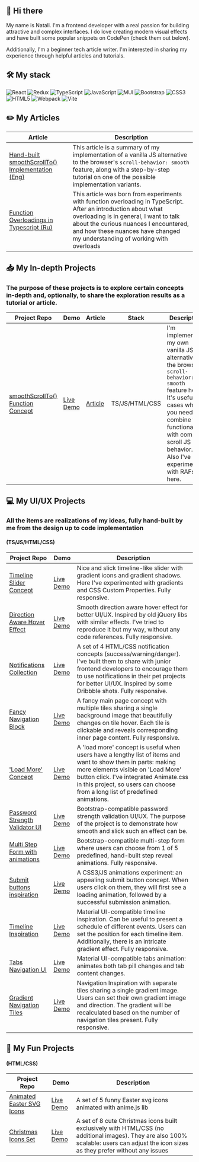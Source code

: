 ## 👋 Hi there 

My name is Natali. I'm a frontend developer with a real passion for building attractive and complex interfaces. I do love creating modern visual effects and have built some popular snippets on CodePen (check them out below).

Additionally, I'm a beginner tech article writer. I'm interested in sharing my experience through helpful articles and tutorials.

## 🛠️ My stack

![React](https://img.shields.io/badge/react-%2320232a.svg?style=for-the-badge&logo=react&logoColor=%2361DAFB)
![Redux](https://img.shields.io/badge/redux-%23593d88.svg?style=for-the-badge&logo=redux&logoColor=white)
![TypeScript](https://img.shields.io/badge/typescript-%23007ACC.svg?style=for-the-badge&logo=typescript&logoColor=white)
![JavaScript](https://img.shields.io/badge/javascript-%23323330.svg?style=for-the-badge&logo=javascript&logoColor=%23F7DF1E)
![MUI](https://img.shields.io/badge/MUI-%230081CB.svg?style=for-the-badge&logo=mui&logoColor=white)
![Bootstrap](https://img.shields.io/badge/bootstrap-%23563D7C.svg?style=for-the-badge&logo=bootstrap&logoColor=white)
![CSS3](https://img.shields.io/badge/css3-%231572B6.svg?style=for-the-badge&logo=css3&logoColor=white)
![HTML5](https://img.shields.io/badge/html5-%23E34F26.svg?style=for-the-badge&logo=html5&logoColor=white)
![Webpack](https://img.shields.io/badge/webpack-%238DD6F9.svg?style=for-the-badge&logo=webpack&logoColor=black)
![Vite](https://img.shields.io/badge/vite-%23646CFF.svg?style=for-the-badge&logo=vite&logoColor=white)

## ✏️ My Articles

| Article | Description |
| -- | -- |
| [Hand-built smoothScrollTo() Implementation (Eng)](https://dev.to/nat_davydova/hand-built-smoothscrollto-implementation-3383) | This article is a summary of my implementation of a vanilla JS alternative to the browser's `scroll-behavior: smooth` feature, along with a step-by-step tutorial on one of the possible implementation variants. |
| [Function Overloadings in Typescript (Ru)](https://medium.com/@natti.davydova/%D0%BF%D0%B5%D1%80%D0%B5%D0%B3%D1%80%D1%83%D0%B7%D0%BA%D0%B8-%D1%84%D1%83%D0%BD%D0%BA%D1%86%D0%B8%D0%B9-%D0%B2-typescript-74c0968cae51) | This article was born from experiments with function overloading in TypeScript. After an introduction about what overloading is in general, I want to talk about the curious nuances I encountered, and how these nuances have changed my understanding of working with overloads |

## 📥 My In-depth Projects
### The purpose of these projects is to explore certain concepts in-depth and, optionally, to share the exploration results as a tutorial or article.

| Project Repo | Demo | Article |  Stack | Description |
| -- | -- | -- | -- | -- |
| [smoothScrollTo() Function Concept](https://github.com/nat-davydova/smoothScrollTo-concept) | [Live Demo](https://codepen.io/nat-davydova/full/QWZwOdb/5db409195086b5b1631055fbcb6c94e5) | [Article](https://dev.to/nat_davydova/hand-built-smoothscrollto-implementation-3383) |  TS/JS/HTML/CSS | I'm implementing my own vanilla JS alternative to the browser's `scroll-behavior: smooth` feature here. It's useful for cases when you need to combine this functionality with complex scroll JS behavior. Also I've experimented with RAFs here. |

## 💻 My UI/UX Projects
### All the items are realizations of my ideas, fully hand-built by me from the design up to code implementation
#### (TS/JS/HTML/CSS)

| Project Repo | Demo | Description |
| -- | -- | -- |
| [Timeline Slider Concept](https://github.com/nat-davydova/timeline-slider-concept) | [Live Demo](https://codepen.io/nat-davydova/full/ExewJBV) | Nice and slick timeline-like slider with gradient icons and gradient shadows. Here I've experimented with gradients and CSS Custom Properties. Fully responsive.|
| [Direction Aware Hover Effect](https://github.com/nat-davydova/direction-aware-hover) | [Live Demo](https://codepen.io/nat-davydova/full/YzvMNYO) | Smooth direction aware hover effect for better UI/UX. Inspired by old jQuery libs with similar effects. I've tried to reproduce it but my way, without any code references. Fully responsive.|
| [Notifications Collection](https://github.com/nat-davydova/notifications-collection) | [Live Demo](https://codepen.io/nat-davydova/full/QWQvJjB) | A set of 4 HTML/CSS notification concepts (success/warning/danger). I've built them to share with junior frontend developers to encourage them to use notifications in their pet projects for better UI/UX. Inspired by some Dribbble shots. Fully responsive. |
| [Fancy Navigation Block](https://github.com/nat-davydova/fancy-navigation-block) | [Live Demo](https://codepen.io/nat-davydova/full/zYPBRbm) | A fancy main page concept with multiple tiles sharing a single background image that beautifully changes on tile hover. Each tile is clickable and reveals corresponding inner page content. Fully responsive.|
| ['Load More' Concept](https://github.com/nat-davydova/load-more-concept) | [Live Demo](https://codepen.io/nat-davydova/full/XWKxJyd) | A 'load more' concept is useful when users have a lengthy list of items and want to show them in parts: making more elements visible on 'Load More' button click. I've integrated Animate.css in this project, so users can choose from a long list of predefined animations. |
| [Password Strength Validator UI](https://github.com/nat-davydova/password-strength) | [Live Demo](https://codepen.io/nat-davydova/full/yLyXogO) | Bootstrap-compatible password strength validation UI/UX. The purpose of the project is to demonstrate how smooth and slick such an effect can be. |
| [Multi Step Form with animations](https://github.com/nat-davydova/multisteps-form) | [Live Demo](https://codepen.io/nat-davydova/full/PoYXZxg) | Bootstrap-compatible multi-step form where users can choose from 1 of 5 predefined, hand-built step reveal animations. Fully responsive. |
| [Submit buttons inspiration](https://github.com/nat-davydova/submit-buttons) | [Live Demo](https://codepen.io/nat-davydova/full/pozRMrx) | A CSS3/JS animations experiment: an appealing submit button concept. When users click on them, they will first see a loading animation, followed by a successful submission animation. |
| [Timeline Inspiration](https://github.com/nat-davydova/timeline) | [Live Demo](https://codepen.io/nat-davydova/full/xxKOdvv) | Material UI-compatible timeline inspiration. Can be useful to present a schedule of different events. Users can set the position for each timeline item. Additionally, there is an intricate gradient effect. Fully responsive. |
| [Tabs Navigation UI](https://github.com/nat-davydova/tab-navigation) | [Live Demo](https://codepen.io/nat-davydova/full/PMJJRM) | Material UI-compatible tabs animation: animates both tab pill changes and tab content changes. |
| [Gradient Navigation Tiles](https://github.com/nat-davydova/gradient-navigation) | [Live Demo](https://codepen.io/nat-davydova/full/mNOMBV) | Navigation Inspiration with separate tiles sharing a single gradient image. Users can set their own gradient image and direction. The gradient will be recalculated based on the number of navigation tiles present. Fully responsive. |

## 🎀 My Fun Projects
#### (HTML/CSS)

| Project Repo | Demo | Description |
| -- | -- | -- |
| [Animated Easter SVG Icons](https://github.com/nat-davydova/easter-icons-svg) | [Live Demo](https://codepen.io/nat-davydova/full/dyorEMm) | A set of 5 funny Easter svg icons animated with anime.js lib |
| [Christmas Icons Set](https://github.com/nat-davydova/christmas-icons) | [Live Demo](https://codepen.io/nat-davydova/full/LYENEyL) | A set of 8 cute Christmas icons built exclusively with HTML/CSS (no additional images). They are also 100% scalable: users can adjust the icon sizes as they prefer without any issues |
